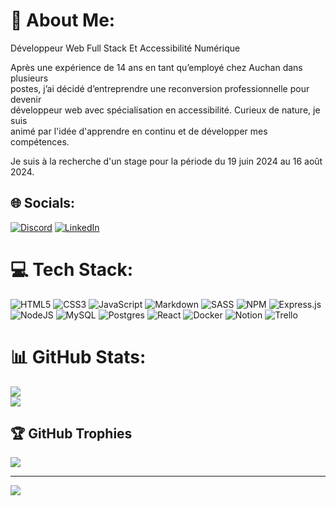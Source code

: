 # 💫 About Me:
Développeur Web Full Stack Et Accessibilité Numérique<br>

Après une expérience de 14 ans en tant qu’employé chez Auchan dans plusieurs<br>postes, j’ai décidé d’entreprendre une reconversion professionnelle pour devenir<br>développeur web avec spécialisation en accessibilité. Curieux de nature, je suis<br>animé par l'idée d'apprendre en continu et de développer mes compétences.<br>

Je suis à la recherche d'un stage pour la période du 19 juin 2024 au 16 août 2024.


## 🌐 Socials:
[![Discord](https://img.shields.io/badge/Discord-%237289DA.svg?logo=discord&logoColor=white)](https://discord.gg/b.djahnit) [![LinkedIn](https://img.shields.io/badge/LinkedIn-%230077B5.svg?logo=linkedin&logoColor=white)](https://linkedin.com/in/badreddine-djahnit-956907292) 

# 💻 Tech Stack:
![HTML5](https://img.shields.io/badge/html5-%23E34F26.svg?style=plastic&logo=html5&logoColor=white) ![CSS3](https://img.shields.io/badge/css3-%231572B6.svg?style=plastic&logo=css3&logoColor=white)  ![JavaScript](https://img.shields.io/badge/javascript-%23323330.svg?style=plastic&logo=javascript&logoColor=%23F7DF1E) ![Markdown](https://img.shields.io/badge/markdown-%23000000.svg?style=plastic&logo=markdown&logoColor=white) ![SASS](https://img.shields.io/badge/SASS-hotpink.svg?style=for-the-badge&logo=SASS&logoColor=white) ![NPM](https://img.shields.io/badge/NPM-%23CB3837.svg?style=plastic&logo=npm&logoColor=white) ![Express.js](https://img.shields.io/badge/express.js-%23404d59.svg?style=plastic&logo=express&logoColor=%2361DAFB)  ![NodeJS](https://img.shields.io/badge/node.js-6DA55F?style=plastic&logo=node.js&logoColor=white) ![MySQL](https://img.shields.io/badge/mysql-%2300000f.svg?style=plastic&logo=mysql&logoColor=white) ![Postgres](https://img.shields.io/badge/postgres-%23316192.svg?style=plastic&logo=postgresql&logoColor=white) ![React](https://img.shields.io/badge/react-%2320232a.svg?style=plastic&logo=react&logoColor=%2361DAFB)  ![Docker](https://img.shields.io/badge/docker-%230db7ed.svg?style=plastic&logo=docker&logoColor=white) ![Notion](https://img.shields.io/badge/Notion-%23000000.svg?style=plastic&logo=notion&logoColor=white) ![Trello](https://img.shields.io/badge/Trello-%23026AA7.svg?style=plastic&logo=Trello&logoColor=white)
# 📊 GitHub Stats:
![](https://github-readme-stats.vercel.app/api?username=BDJAHNIT&theme=dark&hide_border=true&include_all_commits=false&count_private=false)<br/>
![](https://github-readme-streak-stats.herokuapp.com/?user=BDJAHNIT&theme=dark&hide_border=true)<br/>


## 🏆 GitHub Trophies
![](https://github-profile-trophy.vercel.app/?username=BDJAHNIT&theme=radical&no-frame=false&no-bg=false&margin-w=4)

---
[![](https://visitcount.itsvg.in/api?id=BDJAHNIT&icon=0&color=1)](https://visitcount.itsvg.in)

<!-- Proudly created with GPRM ( https://gprm.itsvg.in ) -->

